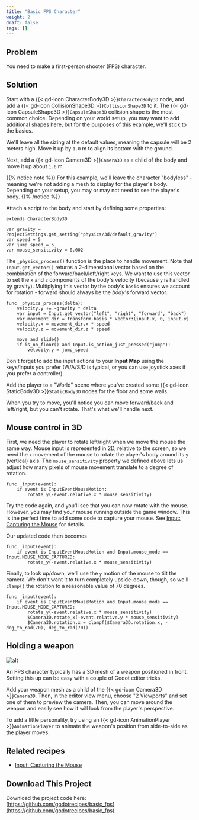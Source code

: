 ```yaml
---
title: "Basic FPS Character"
weight: 2
draft: false
tags: []
---
```


## Problem

You need to make a first-person shooter (FPS) character.

## Solution

Start with a {{< gd-icon CharacterBody3D >}}`CharacterBody3D` node, and add a {{< gd-icon CollisionShape3D >}}`CollisionShape3D` to it. The {{< gd-icon CapsuleShape3D >}}`CapsuleShape3D` collision shape is the most common choice. Depending on your world setup, you may want to add additional shapes here, but for the purposes of this example, we'll stick to the basics.

We'll leave all the sizing at the default values, meaning the capsule will be 2 meters high. Move it up by `1.0` m to align its bottom with the ground.

Next, add a {{< gd-icon Camera3D >}}`Camera3D` as a child of the body and move it up about `1.6` m.

{{% notice note %}}
For this example, we'll leave the character "bodyless" - meaning we're not adding a mesh to display for the player's body. Depending on your setup, you may or may not need to see the player's body.
{{% /notice %}}

Attach a script to the body and start by defining some properties:

```gdscript
extends CharacterBody3D

var gravity = ProjectSettings.get_setting("physics/3d/default_gravity")
var speed = 5
var jump_speed = 5
var mouse_sensitivity = 0.002
```

The `_physics_process()` function is the place to handle movement. Note that `Input.get_vector()` returns a 2-dimensional vector based on the combination of the forward/back/left/right keys. We want to use this vector to set the `x` and `z` components of the body's velocity (because `y` is handled by gravity). Multiplying this vector by the body's `basis` ensures we account for rotation - forward should always be the *body's* forward vector.

```gdscript
func _physics_process(delta):
    velocity.y += -gravity * delta
    var input = Input.get_vector("left", "right", "forward", "back")
    var movement_dir = transform.basis * Vector3(input.x, 0, input.y)
    velocity.x = movement_dir.x * speed
    velocity.z = movement_dir.z * speed

    move_and_slide()
    if is_on_floor() and Input.is_action_just_pressed("jump"):
        velocity.y = jump_speed
```

Don't forget to add the input actions to your **Input Map** using the keys/inputs you prefer (W/A/S/D is typical, or you can use joystick axes if you prefer a controller).

Add the player to a "World" scene where you've created some {{< gd-icon StaticBody3D >}}`StaticBody3D` nodes for the floor and some walls.

When you try to move, you'll notice you can move forward/back and left/right, but you can't rotate. That's what we'll handle next.

## Mouse control in 3D

First, we need the player to rotate left/right when we move the mouse the same way. Mouse input is represented in 2D, relative to the screen, so we need the `x` movement of the mouse to rotate the player's body around its `y` (vertical) axis. The `mouse_sensitivity` property we defined above lets us adjust how many pixels of mouse movement translate to a degree of rotation.

```gdscript
func _input(event):
    if event is InputEventMouseMotion:
        rotate_y(-event.relative.x * mouse_sensitivity)
```

Try the code again, and you'll see that you can now rotate with the mouse. However, you may find your mouse running outside the game window. This is the perfect time to add some code to capture your mouse. See [Input: Capturing the Mouse](/godot_recipes/4.x/input/mouse_capture/) for details.

Our updated code then becomes

```gdscript
func _input(event):
    if event is InputEventMouseMotion and Input.mouse_mode == Input.MOUSE_MODE_CAPTURED:
        rotate_y(-event.relative.x * mouse_sensitivity)
```

Finally, to look up/down, we'll use the `y` motion of the mouse to tilt the camera. We don't want it to turn completely upside-down, though, so we'll `clamp()` the rotation to a reasonable value of 70 degrees.

```gdscript
func _input(event):
    if event is InputEventMouseMotion and Input.mouse_mode == Input.MOUSE_MODE_CAPTURED:
        rotate_y(-event.relative.x * mouse_sensitivity)
        $Camera3D.rotate_x(-event.relative.y * mouse_sensitivity)
        $Camera3D.rotation.x = clampf($Camera3D.rotation.x, -deg_to_rad(70), deg_to_rad(70))
```

## Holding a weapon

![alt](/godot_recipes/4.x/img/fps_01.png)

An FPS character typically has a 3D mesh of a weapon positioned in front. Setting this up can be easy with a couple of Godot editor tricks.

Add your weapon mesh as a child of the {{< gd-icon Camera3D >}}`Camera3D`. Then, in the editor view menu, choose "2 Viewports" and set one of them to preview the camera. Then, you can move around the weapon and easily see how it will look from the player's perspective.

To add a little personality, try using an {{< gd-icon AnimationPlayer >}}`AnimationPlayer` to animate the weapon's position from side-to-side as the player moves.


## Related recipes

- [Input: Capturing the Mouse](/godot_recipes/4.x/input/mouse_capture/)


## <i class="fas fa-code-branch"></i> Download This Project

Download the project code here: [https://github.com/godotrecipes/basic_fps](https://github.com/godotrecipes/basic_fps)
